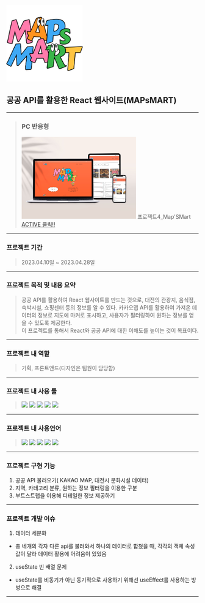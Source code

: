 <img src="https://raw.githubusercontent.com/YooSangbum/project4/master/public/image/logo.png" width=200px>

## 공공 API를 활용한 React 웹사이트(MAPsMART)

---

> ### PC 반응형
>
> <img src=https://raw.githubusercontent.com/YooSangbum/project4/master/public/readmeimg/mockup.jpg width=300 >
> 프로젝트4_Map'SMart<a href="https://yoosangbum.github.io/project4/"> ACTIVE 클릭!!</a>

---

### 프로젝트 기간

> 2023.04.10일 ~ 2023.04.28일

---

### 프로젝트 목적 및 내용 요약

> 공공 API를 활용하여 React 웹사이트를 만드는 것으로, 대전의 관광지, 음식점, 숙박시설, 쇼핑센터 등의 정보를 알 수 있다. 카카오맵 API를 활용하여 가져온 데이터의 정보로 지도에 마커로 표시하고, 사용자가 필터링하여 원하는 정보를 얻을 수 있도록 제공한다. </br>
> 이 프로젝트를 통해서 React와 공공 API에 대한 이해도를 높이는 것이 목표이다.

---

### 프로젝트 내 역할

> 기획, 프론트앤드(디자인은 팀원이 담당함)

---

### 프로젝트 내 사용 툴

> <img src="https://img.shields.io/badge/피그마-F24E1E?style=flat-square&logo=Figma&logoColor=white"/>
> <img src="https://img.shields.io/badge/피그잼-purple?style=flat-square&logo=Figma&logoColor=white"/> 
> <img src="https://img.shields.io/badge/AdobePhotoshop-31A8FF?style=flat-square&logo=Adobe Photoshop&logoColor=white"/> 
> <img src="https://img.shields.io/badge/Adobelllustrator-FF9A00?style=flat-square&logo=Adobe Illustrator&logoColor=white"/> 
> <img src="https://img.shields.io/badge/Visual Studio Code-007ACC?style=flat-square&logo=Visual Studio Code&logoColor=white"/>

---

### 프로젝트 내 사용언어

> <img src="https://img.shields.io/badge/HTML-E34F26?style=flat-square&logo=HTML5&logoColor=white"/> 
> <img src="https://img.shields.io/badge/CSS-1572B6?style=flat-square&logo=CSS3&logoColor=white"/> 
> <img src="https://img.shields.io/badge/JS-F7DF1E?style=flat-square&logo=JavaScript&logoColor=white"/>
> <img src="https://img.shields.io/badge/React-61DAFB?style=flat-square&logo=react&logoColor=white"/>
> <img src="https://img.shields.io/badge/bootstrap-7952B3?style=flat-square&logo=bootstrap&logoColor=white"/>

---

### 프로젝트 구현 기능

1. 공공 API 불러오기( KAKAO MAP, 대전시 문화시설 데이터)
2. 지역, 카테고리 분류, 원하는 정보 필터링을 이용한 구분
3. 부트스트랩을 이용해 디테일한 정보 제공하기

---

### 프로젝트 개발 이슈

1. 데이터 세분화

- 총 네개의 각자 다른 api를 불러와서 하나의 데이터로 합쳤을 때, 각각의 객체 속성 값이 달라 데이터 활용에 어려움이 있었음

2. useState 빈 배열 문제

- useState를 비동기가 아닌 동기적으로 사용하기 위해선 useEffect를 사용하는 방벙으로 해결

---
